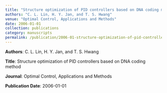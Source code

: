 ```yaml
---
title: "Structure optimization of PID controllers based on DNA coding method"
authors: "C. L. Lin, H. Y. Jan, and T. S. Hwang"
venue: "Optimal Control, Applications and Methods"
date: 2006-01-01
collection: publications
category: manuscripts
permalink: /publication/2006-01-structure-optimization-of-pid-controllers-based-on-dna-coding-method
---
```


**Authors**: C. L. Lin, H. Y. Jan, and T. S. Hwang

**Title**: Structure optimization of PID controllers based on DNA coding method

**Journal**: Optimal Control, Applications and Methods

**Publication Date**: 2006-01-01
